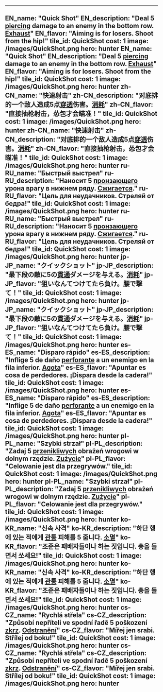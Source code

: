 ---

EN_name: "Quick Shot"
EN_description: "Deal 5 <u>piercing</u> damage to an enemy in the bottom row. <u>Exhaust</u>"
EN_flavor: "Aiming is for losers. Shoot from the hip!"
tile_id: QuickShot
cost: 1
image: /images/QuickShot.png
hero: hunter
EN_name: "Quick Shot"
EN_description: "Deal 5 <u>piercing</u> damage to an enemy in the bottom row. <u>Exhaust</u>"
EN_flavor: "Aiming is for losers. Shoot from the hip!"
tile_id: QuickShot
cost: 1
image: /images/QuickShot.png
hero: hunter
zh-CN_name: "快速射击"
zh-CN_description: "对底排的一个敌人造成5点<u>穿透</u>伤害。<u>消耗</u>"
zh-CN_flavor: "直接抽枪射击，怂包才会瞄准！"
tile_id: QuickShot
cost: 1
image: /images/QuickShot.png
hero: hunter
zh-CN_name: "快速射击"
zh-CN_description: "对底排的一个敌人造成5点<u>穿透</u>伤害。<u>消耗</u>"
zh-CN_flavor: "直接抽枪射击，怂包才会瞄准！"
tile_id: QuickShot
cost: 1
image: /images/QuickShot.png
hero: hunter
ru-RU_name: "Быстрый выстрел"
ru-RU_description: "Наносит 5 <u>пронзающего</u> урона врагу в нижнем ряду. <u>Сжигается</u>."
ru-RU_flavor: "Цель для неудачников. Стреляй от бедра!"
tile_id: QuickShot
cost: 1
image: /images/QuickShot.png
hero: hunter
ru-RU_name: "Быстрый выстрел"
ru-RU_description: "Наносит 5 <u>пронзающего</u> урона врагу в нижнем ряду. <u>Сжигается</u>."
ru-RU_flavor: "Цель для неудачников. Стреляй от бедра!"
tile_id: QuickShot
cost: 1
image: /images/QuickShot.png
hero: hunter
jp-JP_name: "クイックショット"
jp-JP_description: "最下段の敵に5の<u>貫通</u>ダメージを与える。<u>消耗</u>"
jp-JP_flavor: "狙いなんてつけてたら負け。腰で撃て！"
tile_id: QuickShot
cost: 1
image: /images/QuickShot.png
hero: hunter
jp-JP_name: "クイックショット"
jp-JP_description: "最下段の敵に5の<u>貫通</u>ダメージを与える。<u>消耗</u>"
jp-JP_flavor: "狙いなんてつけてたら負け。腰で撃て！"
tile_id: QuickShot
cost: 1
image: /images/QuickShot.png
hero: hunter
es-ES_name: "Disparo rápido"
es-ES_description: "Inflige 5 de daño <u>perforante</u> a un enemigo en la fila inferior. <u>Agota</u>"
es-ES_flavor: "Apuntar es cosa de perdedores. ¡Dispara desde la cadera!"
tile_id: QuickShot
cost: 1
image: /images/QuickShot.png
hero: hunter
es-ES_name: "Disparo rápido"
es-ES_description: "Inflige 5 de daño <u>perforante</u> a un enemigo en la fila inferior. <u>Agota</u>"
es-ES_flavor: "Apuntar es cosa de perdedores. ¡Dispara desde la cadera!"
tile_id: QuickShot
cost: 1
image: /images/QuickShot.png
hero: hunter
pl-PL_name: "Szybki strzał"
pl-PL_description: "Zadaj 5 <u>przenikliwych</u> obrażeń wrogowi w dolnym rzędzie. <u>Zużycie</u>"
pl-PL_flavor: "Celowanie jest dla przegrywów."
tile_id: QuickShot
cost: 1
image: /images/QuickShot.png
hero: hunter
pl-PL_name: "Szybki strzał"
pl-PL_description: "Zadaj 5 <u>przenikliwych</u> obrażeń wrogowi w dolnym rzędzie. <u>Zużycie</u>"
pl-PL_flavor: "Celowanie jest dla przegrywów."
tile_id: QuickShot
cost: 1
image: /images/QuickShot.png
hero: hunter
ko-KR_name: "신속 사격"
ko-KR_description: "하단 행에 있는 적에게 <u>관통</u> 피해를 5 줍니다. <u>소멸</u>"
ko-KR_flavor: "조준은 패배자들이나 하는 짓입니다. 총을 들면서 쏘세요!"
tile_id: QuickShot
cost: 1
image: /images/QuickShot.png
hero: hunter
ko-KR_name: "신속 사격"
ko-KR_description: "하단 행에 있는 적에게 <u>관통</u> 피해를 5 줍니다. <u>소멸</u>"
ko-KR_flavor: "조준은 패배자들이나 하는 짓입니다. 총을 들면서 쏘세요!"
tile_id: QuickShot
cost: 1
image: /images/QuickShot.png
hero: hunter
cs-CZ_name: "Rychlá střela"
cs-CZ_description: "Způsobí nepříteli ve spodní řadě 5 poškození <u>zkrz</u>. <u>Odstranění</u>"
cs-CZ_flavor: "Mířej jen srabi. Střílej od boku!"
tile_id: QuickShot
cost: 1
image: /images/QuickShot.png
hero: hunter
cs-CZ_name: "Rychlá střela"
cs-CZ_description: "Způsobí nepříteli ve spodní řadě 5 poškození <u>zkrz</u>. <u>Odstranění</u>"
cs-CZ_flavor: "Mířej jen srabi. Střílej od boku!"
tile_id: QuickShot
cost: 1
image: /images/QuickShot.png
hero: hunter
---
